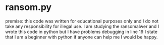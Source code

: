 # ransom.py
premise: this code was written for educational purposes only and I do not take any responsibility for illegal use. I am studying the ransomalwer and I wrote this code in python but I have problems debugging in line 19 I state that I am a beginner with python if anyone can help me I would be happy.
